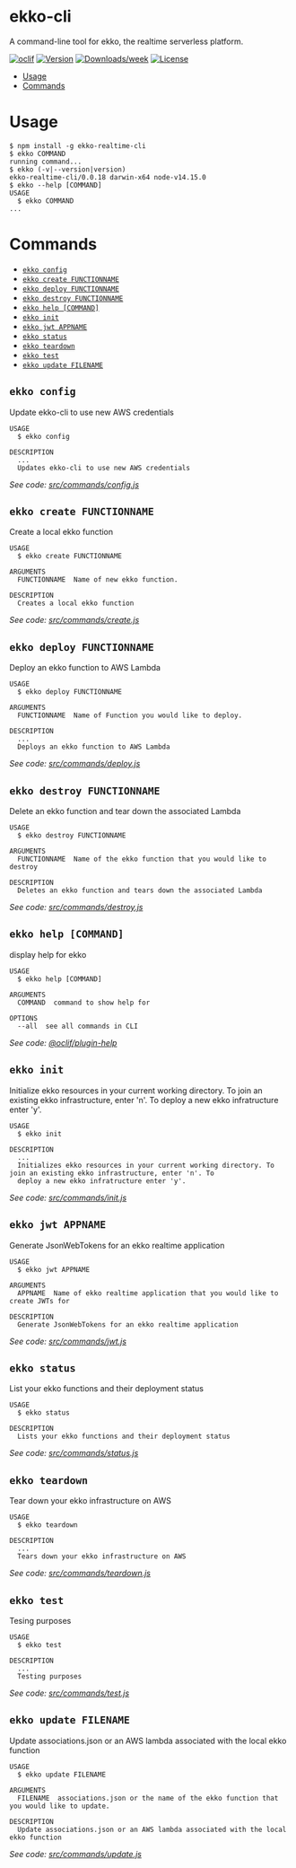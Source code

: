 ekko-cli
========

A command-line tool for ekko, the realtime serverless platform.

[![oclif](https://img.shields.io/badge/cli-oclif-brightgreen.svg)](https://oclif.io)
[![Version](https://img.shields.io/npm/v/ekko-cli.svg)](https://npmjs.org/package/ekko-cli)
[![Downloads/week](https://img.shields.io/npm/dw/ekko-cli.svg)](https://npmjs.org/package/ekko-cli)
[![License](https://img.shields.io/npm/l/ekko-cli.svg)](https://github.com/ekko-live/ekko-cli/blob/master/package.json)

<!-- toc -->
* [Usage](#usage)
* [Commands](#commands)
<!-- tocstop -->
# Usage
<!-- usage -->
```sh-session
$ npm install -g ekko-realtime-cli
$ ekko COMMAND
running command...
$ ekko (-v|--version|version)
ekko-realtime-cli/0.0.18 darwin-x64 node-v14.15.0
$ ekko --help [COMMAND]
USAGE
  $ ekko COMMAND
...
```
<!-- usagestop -->
# Commands
<!-- commands -->
* [`ekko config`](#ekko-config)
* [`ekko create FUNCTIONNAME`](#ekko-create-functionname)
* [`ekko deploy FUNCTIONNAME`](#ekko-deploy-functionname)
* [`ekko destroy FUNCTIONNAME`](#ekko-destroy-functionname)
* [`ekko help [COMMAND]`](#ekko-help-command)
* [`ekko init`](#ekko-init)
* [`ekko jwt APPNAME`](#ekko-jwt-appname)
* [`ekko status`](#ekko-status)
* [`ekko teardown`](#ekko-teardown)
* [`ekko test`](#ekko-test)
* [`ekko update FILENAME`](#ekko-update-filename)

## `ekko config`

Update ekko-cli to use new AWS credentials

```
USAGE
  $ ekko config

DESCRIPTION
  ...
  Updates ekko-cli to use new AWS credentials
```

_See code: [src/commands/config.js](https://github.com/ekko-live/cli/blob/v0.0.18/src/commands/config.js)_

## `ekko create FUNCTIONNAME`

Create a local ekko function

```
USAGE
  $ ekko create FUNCTIONNAME

ARGUMENTS
  FUNCTIONNAME  Name of new ekko function.

DESCRIPTION
  Creates a local ekko function
```

_See code: [src/commands/create.js](https://github.com/ekko-live/cli/blob/v0.0.18/src/commands/create.js)_

## `ekko deploy FUNCTIONNAME`

Deploy an ekko function to AWS Lambda

```
USAGE
  $ ekko deploy FUNCTIONNAME

ARGUMENTS
  FUNCTIONNAME  Name of Function you would like to deploy.

DESCRIPTION
  ...
  Deploys an ekko function to AWS Lambda
```

_See code: [src/commands/deploy.js](https://github.com/ekko-live/cli/blob/v0.0.18/src/commands/deploy.js)_

## `ekko destroy FUNCTIONNAME`

Delete an ekko function and tear down the associated Lambda

```
USAGE
  $ ekko destroy FUNCTIONNAME

ARGUMENTS
  FUNCTIONNAME  Name of the ekko function that you would like to destroy

DESCRIPTION
  Deletes an ekko function and tears down the associated Lambda
```

_See code: [src/commands/destroy.js](https://github.com/ekko-live/cli/blob/v0.0.18/src/commands/destroy.js)_

## `ekko help [COMMAND]`

display help for ekko

```
USAGE
  $ ekko help [COMMAND]

ARGUMENTS
  COMMAND  command to show help for

OPTIONS
  --all  see all commands in CLI
```

_See code: [@oclif/plugin-help](https://github.com/oclif/plugin-help/blob/v3.2.2/src/commands/help.ts)_

## `ekko init`

Initialize ekko resources in your current working directory. To join an existing ekko infrastructure, enter 'n'. To deploy a new ekko infratructure enter 'y'. 

```
USAGE
  $ ekko init

DESCRIPTION
  ...
  Initializes ekko resources in your current working directory. To join an existing ekko infrastructure, enter 'n'. To 
  deploy a new ekko infratructure enter 'y'.
```

_See code: [src/commands/init.js](https://github.com/ekko-live/cli/blob/v0.0.18/src/commands/init.js)_

## `ekko jwt APPNAME`

Generate JsonWebTokens for an ekko realtime application

```
USAGE
  $ ekko jwt APPNAME

ARGUMENTS
  APPNAME  Name of ekko realtime application that you would like to create JWTs for

DESCRIPTION
  Generate JsonWebTokens for an ekko realtime application
```

_See code: [src/commands/jwt.js](https://github.com/ekko-live/cli/blob/v0.0.18/src/commands/jwt.js)_

## `ekko status`

List your ekko functions and their deployment status

```
USAGE
  $ ekko status

DESCRIPTION
  Lists your ekko functions and their deployment status
```

_See code: [src/commands/status.js](https://github.com/ekko-live/cli/blob/v0.0.18/src/commands/status.js)_

## `ekko teardown`

Tear down your ekko infrastructure on AWS

```
USAGE
  $ ekko teardown

DESCRIPTION
  ...
  Tears down your ekko infrastructure on AWS
```

_See code: [src/commands/teardown.js](https://github.com/ekko-live/cli/blob/v0.0.18/src/commands/teardown.js)_

## `ekko test`

Tesing purposes

```
USAGE
  $ ekko test

DESCRIPTION
  ...
  Testing purposes
```

_See code: [src/commands/test.js](https://github.com/ekko-live/cli/blob/v0.0.18/src/commands/test.js)_

## `ekko update FILENAME`

Update associations.json or an AWS lambda associated with the local ekko function

```
USAGE
  $ ekko update FILENAME

ARGUMENTS
  FILENAME  associations.json or the name of the ekko function that you would like to update.

DESCRIPTION
  Update associations.json or an AWS lambda associated with the local ekko function
```

_See code: [src/commands/update.js](https://github.com/ekko-live/cli/blob/v0.0.18/src/commands/update.js)_
<!-- commandsstop -->
